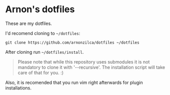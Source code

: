Arnon's dotfiles
================

These are my dotfiles.

I'd recomend cloning to `~/dotfiles`:

	git clone https://github.com/arnonzilca/dotfiles ~/dotfiles

After cloning run `~/dotfiles/install`.
> Please note that while this repository uses submodules it is not mandatory to clone it with '--recursive'.
> The installation script will take care of that for you. :)

Also, it is recomended that you run vim right afterwards for plugin installations.

